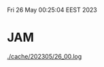 Fri 26 May 00:25:04 EEST 2023
# JAM
<a href='./cache/202305/26_00.log'>./cache/202305/26_00.log</a>
